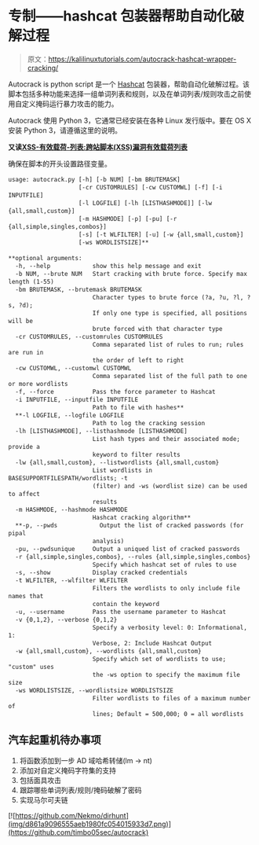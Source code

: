 # 专制——hashcat 包装器帮助自动化破解过程

> 原文：<https://kalilinuxtutorials.com/autocrack-hashcat-wrapper-cracking/>

Autocrack is python script 是一个 [Hashcat](https://hashcat.net) 包装器，帮助自动化破解过程。该脚本包括多种功能来选择一组单词列表和规则，以及在单词列表/规则攻击之前使用自定义掩码运行暴力攻击的能力。

Autocrack 使用 Python 3，它通常已经安装在各种 Linux 发行版中。要在 OS X 安装 Python 3，请遵循这里的说明。

**又读[XSS-有效载荷-列表:跨站脚本(XSS)漏洞有效载荷列表](https://kalilinuxtutorials.com/xss-payload-list/)**

确保在脚本的开头设置路径变量。

```
usage: autocrack.py [-h] [-b NUM] [-bm BRUTEMASK]
                    [-cr CUSTOMRULES] [-cw CUSTOMWL] [-f] [-i INPUTFILE]
                    [-l LOGFILE] [-lh [LISTHASHMODE]] [-lw {all,small,custom}]
                    [-m HASHMODE] [-p] [-pu] [-r {all,simple,singles,combos}]
                    [-s] [-t WLFILTER] [-u] [-w {all,small,custom}]
                    [-ws WORDLISTSIZE]**

**optional arguments:
  -h, --help            show this help message and exit
  -b NUM, --brute NUM   Start cracking with brute force. Specify max length (1-55)
  -bm BRUTEMASK, --brutemask BRUTEMASK
                        Character types to brute force (?a, ?u, ?l, ?s, ?d);
                        If only one type is specified, all positions will be
                        brute forced with that character type
  -cr CUSTOMRULES, --customrules CUSTOMRULES
                        Comma separated list of rules to run; rules are run in
                        the order of left to right
  -cw CUSTOMWL, --customwl CUSTOMWL
                        Comma separated list of the full path to one or more wordlists
  -f, --force           Pass the force parameter to Hashcat
  -i INPUTFILE, --inputfile INPUTFILE
                        Path to file with hashes**
  **-l LOGFILE, --logfile LOGFILE
                        Path to log the cracking session
  -lh [LISTHASHMODE], --listhashmode [LISTHASHMODE]
                        List hash types and their associated mode; provide a
                        keyword to filter results
  -lw {all,small,custom}, --listwordlists {all,small,custom}
                        List wordlists in BASESUPPORTFILESPATH/wordlists; -t
                        (filter) and -ws (wordlist size) can be used to affect
                        results
  -m HASHMODE, --hashmode HASHMODE
                        Hashcat cracking algorithm**
  **-p, --pwds            Output the list of cracked passwords (for pipal
                        analysis)
  -pu, --pwdsunique     Output a uniqued list of cracked passwords
  -r {all,simple,singles,combos}, --rules {all,simple,singles,combos}
                        Specify which hashcat set of rules to use
  -s, --show            Display cracked credentials
  -t WLFILTER, --wlfilter WLFILTER
                        Filters the wordlists to only include file names that
                        contain the keyword
  -u, --username        Pass the username parameter to Hashcat
  -v {0,1,2}, --verbose {0,1,2}
                        Specify a verbosity level: 0: Informational, 1:
                        Verbose, 2: Include Hashcat Output
  -w {all,small,custom}, --wordlists {all,small,custom}
                        Specify which set of wordlists to use; "custom" uses
                        the -ws option to specify the maximum file size
  -ws WORDLISTSIZE, --wordlistsize WORDLISTSIZE
                        Filter wordlists to files of a maximum number of
                        lines; Default = 500,000; 0 = all wordlists
```

## **汽车起重机待办事项**

1.  将函数添加到一步 AD 域哈希转储(lm -> nt)
2.  添加对自定义掩码字符集的支持
3.  包括面具攻击
4.  跟踪哪些单词列表/规则/掩码破解了密码
5.  实现马尔可夫链

[![https://github.com/Nekmo/dirhunt](img/d861a9096555aeb1980fc054015933d7.png)](https://github.com/timbo05sec/autocrack)